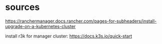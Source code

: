 # sources

https://ranchermanager.docs.rancher.com/pages-for-subheaders/install-upgrade-on-a-kubernetes-cluster

install r3k for manager cluster: https://docs.k3s.io/quick-start


